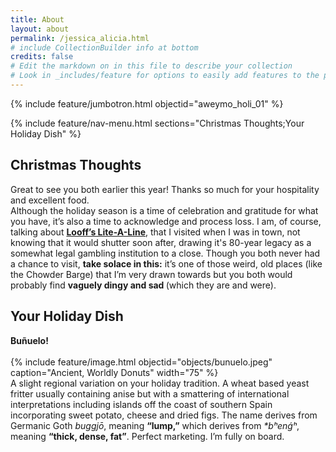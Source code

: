 ```yaml
---
title: About
layout: about
permalink: /jessica_alicia.html
# include CollectionBuilder info at bottom
credits: false
# Edit the markdown on in this file to describe your collection
# Look in _includes/feature for options to easily add features to the page
---
```


{% include feature/jumbotron.html objectid="aweymo_holi_01" %}

{% include feature/nav-menu.html sections="Christmas Thoughts;Your Holiday Dish" %}

## Christmas Thoughts

<div class="p4">
Great to see you both earlier this year! Thanks so much for your hospitality and excellent food.
</div>
<div class="p4">
Although the holiday season is a time of celebration and gratitude for what you have, it’s also a time to acknowledge and process loss. I am, of course, talking about  <a href= "https://www.atlasobscura.com/places/looff-s-lite-a-line"><b>Looff’s Lite-A-Line</b></a>, that I visited when I was in town, not knowing that it would shutter soon after, drawing it's 80-year legacy as a somewhat legal gambling institution to a close. Though you both never had a chance to visit, <b>take solace in this:</b> it’s one of those weird, old places (like the Chowder Barge) that I’m very drawn towards but you both would probably find <b>vaguely dingy and sad </b>(which they are and were). 
</div>

## Your Holiday Dish

<div class="p4">
<b>Buñuelo!</b> 
</div>
<br>
{% include feature/image.html objectid="objects/bunuelo.jpeg" caption="Ancient, Worldly Donuts" width="75" %}
<br>
<div class="p4">
A slight regional variation on your holiday tradition. A wheat based yeast fritter usually containing anise but with a smattering of international interpretations including islands off the coast of southern Spain incorporating sweet potato, cheese and dried figs. The name derives from Germanic Goth <em>buggjō</em>, meaning <b>“lump,”</b> which derives from <em>*bʰenǵʰ</em>, meaning <b>“thick, dense, fat”</b>. Perfect marketing. I’m fully on board. 
</div>
<br>